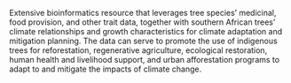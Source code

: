 Extensive bioinformatics resource that leverages tree species’ medicinal, food provision, and other trait data, together with southern African trees’ climate relationships and growth characteristics for climate adaptation and mitigation planning.  The data can serve to promote the use of indigenous trees for reforestation, regenerative agriculture, ecological restoration, human health and livelihood support, and urban afforestation programs to adapt to and mitigate the impacts of climate change.